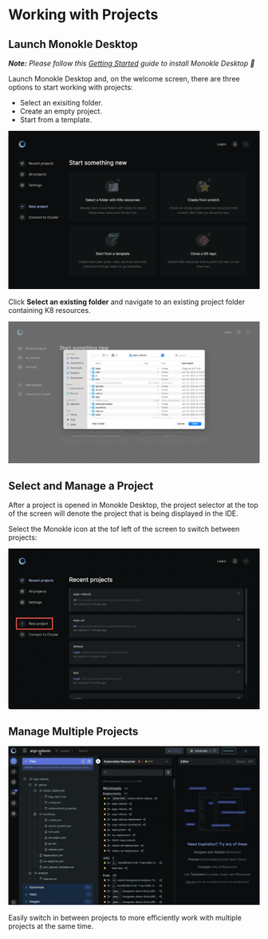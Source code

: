 # Working with Projects

## **Launch Monokle Desktop**

<em>**Note:** Please follow this [Getting Started](getting-started.md) guide to install Monokle Desktop 🚀</em>

Launch Monokle Desktop and, on the welcome screen, there are three options to start working with projects:

 - Select an exisiting folder.
 - Create an empty project.
 - Start from a template.
 
![Welcome](img/new-user-start-screen-2.0.png)

Click **Select an existing folder** and navigate to an existing project folder containing K8 resources. 

![Select folder](img/select-folder-2.0.png)

## **Select and Manage a Project**

After a project is opened in Monokle Desktop, the project selector at the top of the screen will denote the project that is being displayed in the IDE.

Select the Monokle icon at the tof left of the screen to switch between projects:

![Select and Manage Projects](img/select-new-project-2.0.png)

## **Manage Multiple Projects**

![Browse your clusters objects](img/manage-multiple-projects-2.0.gif)

Easily switch in between projects to more efficiently work with multiple projects at the same time.
